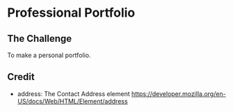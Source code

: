 # Professional Portfolio

## The Challenge

To make a personal portfolio.

## Credit
- address: The Contact Address element https://developer.mozilla.org/en-US/docs/Web/HTML/Element/address
